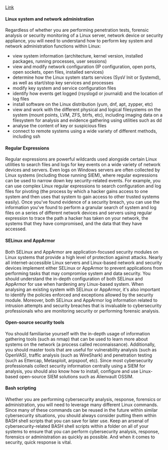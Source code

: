 [Link](https://www.comptia.org/blog/5-linux-skills-for-cybersecurity-professionals#:~:text=Apply%20to%20Cybersecurity%3F-,Linux%20plays%20an%20incredibly%20important%20part%20in%20the%20job%20of,analysis%20after%20a%20security%20breach.)

#### Linux system and network administration
Regardless of whether you are performing penetration tests, forensic analysis or security monitoring of a Linux server, network device or security appliance, you will need to understand how to perform key system and network administration functions within Linux:
- view system information (architecture, kernel version, installed packages, running processes, user sessions)
- view and modify network configuration (IP configuration, open ports, open sockets, open files, installed services)
- determine how the Linux system starts services (SysV Init or Systemd), as well as start/stop key services and processes
- modify key system and service configuration files
- identify how events get logged (rsyslogd or journald) and the location of log files
- install software on the Linux distribution (yum, dnf, apt, zypper, etc)
- view and work with the different physical and logical filesystems on the system (mount points, LVM, ZFS, btrfs, etc), including imaging data on a filesystem for analysis and evidence gathering using utilities such as dd
- analyse the content of key or suspicious files
- connect to remote systems using a wide variety of different methods, including ssh

#### Regular Expressions
Regular expressions are powerful wildcards used alongside certain Linux utilities to search files and logs for key events on a wide variety of network devices and servers. Even logs on Windows servers are often collected by Linux systems (including those running SIEM), where regular expressions can be used to narrow down key security-related events.
For example, you can use complex Linux regular expressions to search configuration and log files for pivoting (the process by which a hacker gains access to one system and then uses that system to gain access to other trusted systems easily). Once you've found evidence of a security breach, you can use the information you've found to perform a granular search of system and log files on a series of different network devices and servers using regular expression to trace the path a hacker has taken on your network, the systems that they have compromised, and the data that they have accessed.

#### SELinux and AppArmor
Both SELinux and AppArmor are application-focused security modules on Linux systems that provide a high level of protection against attacks. Nearly all internet-accessible Linux servers and Linux-based network and security devices implement either SELinux or AppArmor to prevent applications from performing tasks that may compromise system and data security. 
You should understand the in-depth configuration of both SELinux and AppArmor for use when hardening any Linux-based system. When analysing an existing system with SELinux or AppArmor, it's also important to identify the policies enforced and exceptions allowed by the security module. Moreover, both SELinux and AppArmor log information related to intrusion attempts and security breaches that is invaluable to cybersecurity professionals who are monitoring security or performing forensic analysis.

#### Open-source security tools
You should familiarise yourself with the in-depth usage of information gathering tools (such as nmap) that can be used to learn more about systems on the network (a process called reconnaissance). Additionally, you should master tools that are useful for vulnerability analysis (such as OpenVAS), traffic analysis (such as WireShark) and penetration testing (such as Ettercap, Metasploit, arpspoof, etc).
Since most cybersecurity professionals collect security information centrally using a SIEM for analysis, you should also know how to install, configure and use Linux-based open-source SIEM solutions such as Alienvault OSSIM.

#### Bash scripting
Whether you are performing cybersecurity analysis, response, forensics or administration, you will need to leverage many different Linux commands. Since many of these commands can be reused in the future within similar cybersecurity situations, you should always consider putting them within BASH shell scripts that you can save for later use.
Keep an arsenal of cybersecurity-related BASH shell scripts within a folder on all of your systems to ensure that you can perform cybersecurity analysis, response, forensics or administration as quickly as possible. And when it comes to security, quick response is vital.

